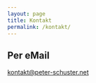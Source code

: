 ```yaml
---
layout: page
title: Kontakt
permalink: /kontakt/
---
```


## Per eMail

[kontakt@peter-schuster.net](mailto:kontakt@peter-schuster.net)

